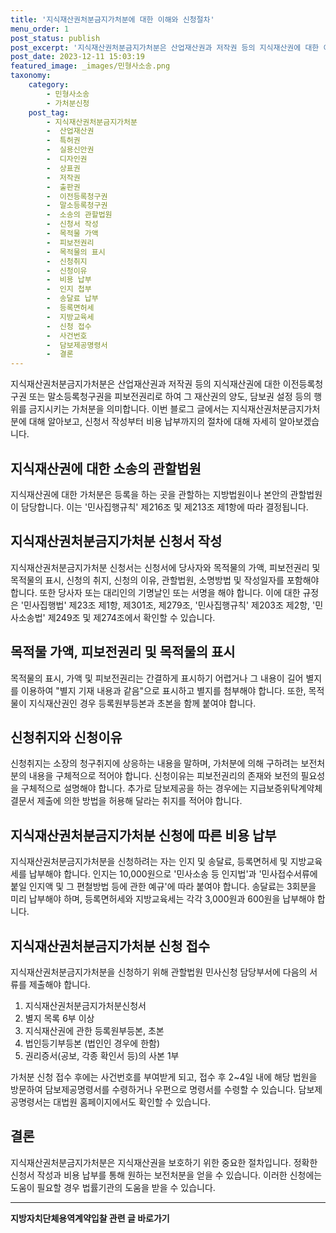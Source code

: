 ```yaml
---
title: '지식재산권처분금지가처분에 대한 이해와 신청절차'
menu_order: 1
post_status: publish
post_excerpt: '지식재산권처분금지가처분은 산업재산권과 저작권 등의 지식재산권에 대한 이전등록청구권 또는 말소등록청구권을 피보전권리로 하여 그 재산권의 양도, 담보권 설정 등의 행위를 금지시키는 가처분을 의미합니다. 이번 블로그 글에서는 지식재산권처분금지가처분에 대해 알아보고, 신청서 작성부터 비용 납부까지의 절차에 대해 자세히 알아보겠습니다.'
post_date: 2023-12-11 15:03:19
featured_image: _images/민형사소송.png
taxonomy:
    category:
        - 민형사소송
        - 가처분신청
    post_tag:
        - 지식재산권처분금지가처분
        -  산업재산권
        -  특허권
        -  실용신안권
        -  디자인권
        -  상표권
        -  저작권
        -  출판권
        -  이전등록청구권
        -  말소등록청구권
        -  소송의 관할법원
        -  신청서 작성
        -  목적물 가액
        -  피보전권리
        -  목적물의 표시
        -  신청취지
        -  신청이유
        -  비용 납부
        -  인지 첩부
        -  송달료 납부
        -  등록면허세
        -  지방교육세
        -  신청 접수
        -  사건번호
        -  담보제공명령서
        -  결론
---
```



지식재산권처분금지가처분은 산업재산권과 저작권 등의 지식재산권에 대한 이전등록청구권 또는 말소등록청구권을 피보전권리로 하여 그 재산권의 양도, 담보권 설정 등의 행위를 금지시키는 가처분을 의미합니다. 이번 블로그 글에서는 지식재산권처분금지가처분에 대해 알아보고, 신청서 작성부터 비용 납부까지의 절차에 대해 자세히 알아보겠습니다.

## 지식재산권에 대한 소송의 관할법원
지식재산권에 대한 가처분은 등록을 하는 곳을 관할하는 지방법원이나 본안의 관할법원이 담당합니다. 이는 '민사집행규칙' 제216조 및 제213조 제1항에 따라 결정됩니다.

## 지식재산권처분금지가처분 신청서 작성
지식재산권처분금지가처분 신청서는 신청서에 당사자와 목적물의 가액, 피보전권리 및 목적물의 표시, 신청의 취지, 신청의 이유, 관할법원, 소명방법 및 작성일자를 포함해야 합니다. 또한 당사자 또는 대리인의 기명날인 또는 서명을 해야 합니다. 이에 대한 규정은 '민사집행법' 제23조 제1항, 제301조, 제279조, '민사집행규칙' 제203조 제2항, '민사소송법' 제249조 및 제274조에서 확인할 수 있습니다.

## 목적물 가액, 피보전권리 및 목적물의 표시
목적물의 표시, 가액 및 피보전권리는 간결하게 표시하기 어렵거나 그 내용이 길어 별지를 이용하여 "별지 기재 내용과 같음"으로 표시하고 별지를 첨부해야 합니다. 또한, 목적물이 지식재산권인 경우 등록원부등본과 초본을 함께 붙여야 합니다.

## 신청취지와 신청이유
신청취지는 소장의 청구취지에 상응하는 내용을 말하며, 가처분에 의해 구하려는 보전처분의 내용을 구체적으로 적어야 합니다. 신청이유는 피보전권리의 존재와 보전의 필요성을 구체적으로 설명해야 합니다. 추가로 담보제공을 하는 경우에는 지급보증위탁계약체결문서 제출에 의한 방법을 허용해 달라는 취지를 적어야 합니다.

## 지식재산권처분금지가처분 신청에 따른 비용 납부
지식재산권처분금지가처분을 신청하려는 자는 인지 및 송달료, 등록면허세 및 지방교육세를 납부해야 합니다. 인지는 10,000원으로 '민사소송 등 인지법'과 '민사접수서류에 붙일 인지액 및 그 편철방법 등에 관한 예규'에 따라 붙여야 합니다. 송달료는 3회분을 미리 납부해야 하며, 등록면허세와 지방교육세는 각각 3,000원과 600원을 납부해야 합니다.

## 지식재산권처분금지가처분 신청 접수
지식재산권처분금지가처분을 신청하기 위해 관할법원 민사신청 담당부서에 다음의 서류를 제출해야 합니다.
1. 지식재산권처분금지가처분신청서
2. 별지 목록 6부 이상
3. 지식재산권에 관한 등록원부등본, 초본
4. 법인등기부등본 (법인인 경우에 한함)
5. 권리증서(공보, 각종 확인서 등)의 사본 1부

가처분 신청 접수 후에는 사건번호를 부여받게 되고, 접수 후 2~4일 내에 해당 법원을 방문하여 담보제공명령서를 수령하거나 우편으로 명령서를 수령할 수 있습니다. 담보제공명령서는 대법원 홈페이지에서도 확인할 수 있습니다.

## 결론
지식재산권처분금지가처분은 지식재산권을 보호하기 위한 중요한 절차입니다. 정확한 신청서 작성과 비용 납부를 통해 원하는 보전처분을 얻을 수 있습니다. 이러한 신청에는 도움이 필요할 경우 법률기관의 도움을 받을 수 있습니다. 
<!-- wp:separator -->
<hr class="wp-block-separator has-alpha-channel-opacity"/>
<!-- /wp:separator -->

<!-- wp:group {"backgroundColor":"base","layout":{"type":"constrained"}} -->
<div class="wp-block-group has-base-background-color has-background"><!-- wp:paragraph {"align":"center","fontSize":"medium"} -->
<p class="has-text-align-center has-large-font-size"><strong>지방자치단체용역계약입찰 관련 글 바로가기</strong></p>
<!-- /wp:paragraph -->


<!-- wp:latest-posts
{"categories":[{"id":7150,"count":19,"description":"","link":"https://uknowlaw.com/category/%ec%a7%80%eb%b0%a9%ec%9e%90%ec%b9%98%eb%8b%a8%ec%b2%b4%ec%9a%a9%ec%97%ad%ea%b3%84%ec%95%bd%ec%9e%85%ec%b0%b0/","name":"지방자치단체용역계약입찰","slug":"지방자치단체용역계약입찰","taxonomy":"category","parent":0,"meta":[],"_links":{"self":[{"href":"https://uknowlaw.com/wp-json/wp/v2/categories/7150"}],"collection":[{"href":"https://uknowlaw.com/wp-json/wp/v2/categories"}],"about":[{"href":"https://uknowlaw.com/wp-json/wp/v2/taxonomies/category"}],"wp:post_type":[{"href":"https://uknowlaw.com/wp-json/wp/v2/posts?categories=7150"}],"curies":[{"name":"wp","href":"https://api.w.org/{rel}","templated":true}]}}],"postsToShow":100,"excerptLength":28,"postLayout":"grid","columns":2,"featuredImageAlign":"left","featuredImageSizeSlug":"large","fontSize":"small"} /--></div>
<!-- /wp:group -->